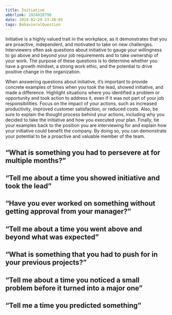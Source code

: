 ```yaml
---
title: Initiative
abbrlink: 2924010798
date: 2024-02-29 23:28:03
tags: BehavioralQuestion
---
```

Initiative is a highly valued trait in the workplace, as it demonstrates that you are proactive, independent, and motivated to take on new challenges. Interviewers often ask questions about initiative to gauge your willingness to go above and beyond your job requirements and to take ownership of your work. The purpose of these questions is to determine whether you have a growth mindset, a strong work ethic, and the potential to drive positive change in the organization.

When answering questions about initiative, it’s important to provide concrete examples of times when you took the lead, showed initiative, and made a difference. Highlight situations where you identified a problem or opportunity and took action to address it, even if it was not part of your job responsibilities. Focus on the impact of your actions, such as increased productivity, improved customer satisfaction, or reduced costs. Also, be sure to explain the thought process behind your actions, including why you decided to take the initiative and how you executed your plan. Finally, tie your examples back to the position you are interviewing for and explain how your initiative could benefit the company. By doing so, you can demonstrate your potential to be a proactive and valuable member of the team.
<!--more-->

## “What is something you had to persevere at for multiple months?”

## “Tell me about a time you showed initiative and took the lead”

## “Have you ever worked on something without getting approval from your manager?”

## “Tell me about a time you went above and beyond what was expected”

## “What is something that you had to push for in your previous projects?”

## “Tell me about a time you noticed a small problem before it turned into a major one”

## “Tell me a time you predicted something”
